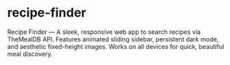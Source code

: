 # recipe-finder
Recipe Finder — A sleek, responsive web app to search recipes via TheMealDB API. Features animated sliding sidebar, persistent dark mode, and aesthetic fixed-height images. Works on all devices for quick, beautiful meal discovery.
